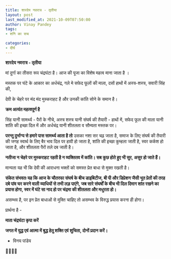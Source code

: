 ```yaml
---
title: शारदेय नवरात्र - तृतीया
layout: post
last_modified_at: 2021-10-09T07:50:00
author: Vinay Pandey
tags:
- शनि का सच

categories:
- दीर्घ
---
```

**शारदेय नवरात्र - तृतीया**

मां दुर्गा का तीसरा रूप चंद्रघंटा है। आज की पूजा का विशेष महत्व माना जाता है ।

मस्तक पर घंटे के आकार का अर्धचंद्र, 
गले मे सफेद फूलों की माला, 
दसों हाथों में अस्त्र-शस्त्र, 
सवारी सिंह की,

देवी के चेहरे पर मंद मंद मुस्कराहट है और उनकी कांति सोने के समान है। 

**क्रम अत्यंत महत्वपूर्ण है**

सिंह यानी सामर्थ्य - पैरों के नीचे, 
अस्त्र शस्त्र यानी संघर्ष की तैयारी - हाथों में, 
सफेद फूल की माला यानी शांति की इच्छा दिल में और 
अर्धचंद्र यानी शीतलता व सौम्यता मस्तक पर।

**परन्तु दुर्भाग्य से हमारे पास सामर्थ्य आता है तो** 
उसका नशा सर चढ़ जाता है, 
समाज के लिए संघर्ष की तैयारी की जगह स्वार्थ के लिए बैर भाव दिल पर हावी हो जाता है,
शांति की इच्छा कुम्हला जाती है,
स्वर कर्कश हो जाता है,
और शीतलता पैरों तले दब जाती है। 

**नतीजा न चेहरे पर मुस्कराहट रहती है न व्यक्तितव में कांति। सब कुछ होते हुए भी सुर, असुर हो जाते हैं।** 

मान्यता यह भी कि देवी की आराधना भक्तों को समस्त प्रेत बाधा से मुक्त रखती है। 

**संकेत संभवतः यह कि आज के चौतरफा संघर्ष के बीच डाइबिटीज, बी पी और डिप्रेशन जैसी भूत प्रेतों की तरह दबे पांव घर करने वाली व्याधियों से तभी लड़ पाएंगे, जब सारे संघर्षों के बीच भी दिल दिमाग शांत रखने का प्रयास होगा, स्वर में घंटे सा नाद हो पर चंद्रमा की शीतलता और मधुरता हो।** 

असम्भव है, पर इन प्रेत बाधाओं से मुक्ति चाहिए तो असम्भव के विरुद्ध प्रयास करना ही होगा।

प्रार्थना है -

**माता चंद्रघंटा कृपा करें**

**जगत में युद्ध एवं आत्मा में बुद्ध हेतु शक्ति एवं शुचिता, दोनों प्रदान करें।**

- विनय पांडेय

🙏🌷🌷🙏


